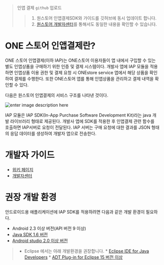 
> 인앱 결제 `github` 업로드
>> 1. 원스토어 인앱결제SDK와 가이드를 깃허브에 동시 업데이트 합니다. 
>> 1. [원스토어 개발자센터](http://dev.onestore.co.kr/devpoc/reference/view)를 통해서도 동일한 내용을 확인할 수 있습니다. 


# ONE 스토어 인앱결제란?

ONE 스토어 인앱결제(이하 IAP)는 ONE스토어 이용자들이 앱 내에서 구입할 수 있는 별도 인앱상품을 구매하기 위한 인증 및 결제 시스템이다. 개발사 앱에 IAP 모듈을 적용하면 인앱상품 이용 권한 및 결제 요청 시 ONEstore service 앱에서 해당 상품을 확인하여 결제를 수행한다. 또한 ONE스토어 앱를 통해 인앱상품을 관리하고 결제 내역을 확인할 수 있다.

다음은 원스토어 인앱결제의 서비스 구조를 나타낸 것이다.

![enter image description here](https://lh3.googleusercontent.com/-3cXqpbmAXrI/V4Sxzil98qI/AAAAAAAAe5A/E7b5TIV55WIKkduLAP8qWBYTtnBmie_4gCKgB/s0/iapOverview.png "iapOverview.png")

IAP 모듈은 IAP SDK(In-App Purchase Software Development Kit)라는 java 개발 라이브러리 형태로 제공된다. 개발사 앱에 SDK를 적용한 후 인앱결제 관련 함수를 호출하면 IAP서버로 요청이 전달된다. IAP 서버는 구매 요청에 대한 결과를 JSON 형태의 응답 데이터를 생성하여 개발자 앱으로 전송한다. 


# 개발자 가이드 

- [위키 페이지](https://github.com/ONE-store/inapp-sdk/wiki)
- [개발자센터](http://dev.onestore.co.kr/devpoc/reference/view/Tools_IAP)


# 권장 개발 환경

안드로이드용 애플리케이션에 IAP SDK를 적용하려면 다음과 같은 개발 환경이 필요하다.

* Android 2.3 이상 버전(API 버전 9 이상)
* [Java SDK 1.6 버전](http://www.oracle.com/technetwork/java/javase/downloads/index.html)
* [Android studio 2.0 이상 버전](https://developer.android.com/studio/index.html)

>* Eclipse 에서는 아래 개발환경을 권장합니다.
	* [Eclipse IDE for Java Developers](http://www.eclipse.org/downloads)
	* [ADT Plug-in for Eclipse 15 버전 이상](http://developer.android.com/sdk/eclipse-adt.html)


